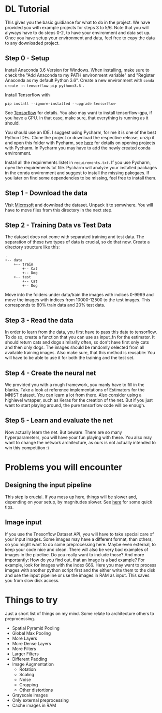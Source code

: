 # DL Tutorial
This gives you the basic guidiance for what to do in the project. We have provided you with example projects for steps 3 to 5/6. Note that you will alyways have to do steps 0-2, to have your environment and data set up. Once you have setup your environment and data, feel free to copy the data to any downloaded project.

## Step 0 - Setup
Install Anaconda 3.6 Version for Windows. When installing, make sure to check the "Add Anaconda to my PATH environment variable" and "Register Anaconda as my default Python 3.6". Create a new environment with `conda create -n tensorflow pip python=3.6 `.

Install Tensorflow with
```
pip install --ignore-installed --upgrade tensorflow
```
See [Tensorflow](https://www.tensorflow.org/install/) for details.
You also may want to install tensorflow-gpu, if you have a GPU. 
In that case, make sure, that everything is running as it should.


You should use an IDE. I suggest using Pycharm, for me it is one of the best Python IDEs. Clone the project or download the respective release, unzip it and open this folder with Pycharm, see [here](https://www.jetbrains.com/help/pycharm/opening-reopening-and-closing-projects.html) for details on opening projects with Pycharm. In Pycharm you may have to add the newly created conda environment. 

Install all the requirements listet in `requirements.txt`. If you use Pycharm, open the requirements.txt file. Pycharm will analyze your installed packages in the conda environment and suggest to install the missing pakcgaes. If you later on find some dependencies to be missing, feel free to install them.

## Step 1 - Download the data
Visit [Microsoft](https://www.microsoft.com/en-us/download/details.aspx?id=54765) and download the dataset. Unpack it to somwhere. You will have to move files from this directory in the next step.

## Step 2 - Training Data vs Test Data
The dataset does not come with separated training and test data. The separation of these two types of data is crucial, so do that now. Create a directory structure like this:
```
.
+-- data
    +-- train
        +-- Cat
        +-- Dog
    +-- test
        +-- Cat
        +-- Dog
```      
Move into the folders under data/train the images with indices 0-9999 and move the images with indices from 10000-12500 to the test images.
This corresponds to 80% train data and 20% test data.

## Step 3 - Read the data
In order to learn from the data, you first have to pass this data to tensorflow. 
To do so, create a function that you can use as input_fn for the estimator. 
It should return cats and dogs similarily often, so don't have first only cats and then only dogs. 
The images should be randomly selected from all available training images. 
Also make sure, that this method is reusable: You will have to be able to use it for both the training and the test set.

## Step 4 - Create the neural net
We provided you with a rough framework, you manly have to fill in the blanks. 
Take a look at reference implementations of Estimators for the MNIST dataset. 
You can learn a lot from there.
Also consider using a highlevel wrapper, such as Keras for the creation of the net.
But if you just want to start playing around, the pure tensorflow code will be enough.

## Step 5 - Learn and evaluate the net
Now actually learn the net. But beware: There are so many hyperparameters, you will have your fun playing with these. You also may want to change the network architecture, as ours is not actually intended to win this competition :)

# Problems you will encounter
## Designing the input pipeline
This step is crucial. If you mess up here, things will be slower and, depending on your setup, by magnitudes slower.
See [here](https://www.tensorflow.org/performance/performance_guide#input_pipeline_optimization) for some quick tips.

## Image input
If you use the Tnesorflow Dataset API, you will have to take special care of your input images. 
Some images may have a different format, than others, so you might want to do some preprocessing here. 
Maybe even external, to keep your code nice and clean.
There will also be very bad examples of images in the pipeline. 
Do you really want to include those? 
And more importantly: How do you find out, that an image is a bad example?
For example, look for images with the index 666. 
Here you may want to process images with another python script first and the either write them to the disk and use the input pipeline or use the images in RAM as input. 
This saves you from slow disk access.

# Things to try
Just a short list of things on my mind. Some relate to architecture others to preprocessing.
- Spatial Pyramid Pooling
- Global Max Pooling
- More Layers
- More Dense Layers
- More Filters
- Larger Filters
- Different Padding
- Image Augmentation
    - Rotation
    - Scaling
    - Noise
    - Cropping
    - Other distortions
- Grayscale images
- Only external preprocessing
- Cache images in RAM
